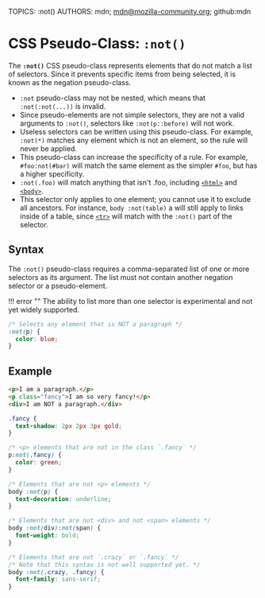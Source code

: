 TOPICS: :not()
AUTHORS: mdn; mdn@mozilla-community.org; github:mdn

# CSS Pseudo-Class: `:not()`

The **`:not()`** CSS pseudo-class represents elements that do not match a list of selectors. Since
it prevents specific items from being selected, it is known as the negation pseudo-class.

- `:not` pseudo-class may not be nested, which means that `:not(:not(...))` is invalid.
- Since pseudo-elements are not simple selectors, they are not a valid arguments to `:not()`, selectors
like `:not(p::before)` will not work.
- Useless selectors can be written using this pseudo-class. For example, `:not(*)` matches any element
which is not an element, so the rule will never be applied.
- This pseudo-class can increase the specificity of a rule. For example, `#foo:not(#bar)` will match
the same element as the simpler `#foo`, but has a higher specificity.
- `:not(.foo)` will match anything that isn't .foo, including [`<html>`](/en/webfrontend/<html>) and
[`<body>`](/en/webfrontend/<body>).
- This selector only applies to one element; you cannot use it to exclude all ancestors. For instance,
`body :not(table)` a will still apply to links inside of a table, since [`<tr>`](/en/webfrontend/<tr>)
will match with the `:not()` part of the selector.

## Syntax

The `:not()` pseudo-class requires a comma-separated list of one or more selectors as its argument.
The list must not contain another negation selector or a pseudo-element.

!!! error ""
    The ability to list more than one selector is experimental and not yet widely supported.

```css
/* Selects any element that is NOT a paragraph */
:not(p) {
  color: blue;
}
```

## Example

```html
<p>I am a paragraph.</p>
<p class="fancy">I am so very fancy!</p>
<div>I am NOT a paragraph.</div>
```

```css
.fancy {
  text-shadow: 2px 2px 3px gold;
}

/* <p> elements that are not in the class `.fancy` */
p:not(.fancy) {
  color: green;
}

/* Elements that are not <p> elements */
body :not(p) {
  text-decoration: underline;
}

/* Elements that are not <div> and not <span> elements */
body :not(div):not(span) {
  font-weight: bold;
}

/* Elements that are not `.crazy` or `.fancy` */
/* Note that this syntax is not well supported yet. */
body :not(.crazy, .fancy) {
  font-family: sans-serif;
}
```
